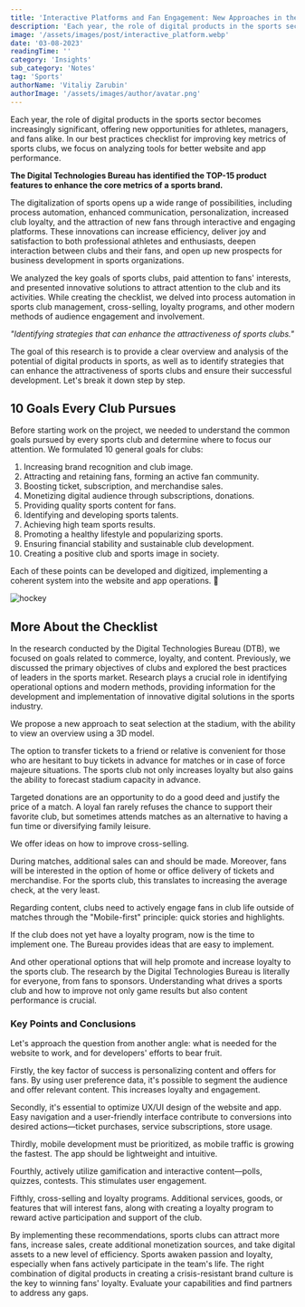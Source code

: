 ```yaml
---
title: 'Interactive Platforms and Fan Engagement: New Approaches in the Sports Industry'
description: 'Each year, the role of digital products in the sports sector becomes increasingly significant, offering new opportunities for athletes, managers, and fans alike.'
image: '/assets/images/post/interactive_platform.webp'
date: '03-08-2023'
readingTime: ''
category: 'Insights'
sub_category: 'Notes'
tag: 'Sports'
authorName: 'Vitaliy Zarubin'
authorImage: '/assets/images/author/avatar.png'
---
```


Each year, the role of digital products in the sports sector becomes increasingly significant, offering new opportunities for athletes, managers, and fans alike. In our best practices checklist for improving key metrics of sports clubs, we focus on analyzing tools for better website and app performance.

**The Digital Technologies Bureau has identified the TOP-15 product features to enhance the core metrics of a sports brand.**

The digitalization of sports opens up a wide range of possibilities, including process automation, enhanced communication, personalization, increased club loyalty, and the attraction of new fans through interactive and engaging platforms. These innovations can increase efficiency, deliver joy and satisfaction to both professional athletes and enthusiasts, deepen interaction between clubs and their fans, and open up new prospects for business development in sports organizations.

We analyzed the key goals of sports clubs, paid attention to fans' interests, and presented innovative solutions to attract attention to the club and its activities. While creating the checklist, we delved into process automation in sports club management, cross-selling, loyalty programs, and other modern methods of audience engagement and involvement.

_"Identifying strategies that can enhance the attractiveness of sports clubs."_

The goal of this research is to provide a clear overview and analysis of the potential of digital products in sports, as well as to identify strategies that can enhance the attractiveness of sports clubs and ensure their successful development. Let's break it down step by step.

## 10 Goals Every Club Pursues

Before starting work on the project, we needed to understand the common goals pursued by every sports club and determine where to focus our attention. We formulated 10 general goals for clubs:

1. Increasing brand recognition and club image.
2. Attracting and retaining fans, forming an active fan community.
3. Boosting ticket, subscription, and merchandise sales.
4. Monetizing digital audience through subscriptions, donations.
5. Providing quality sports content for fans.
6. Identifying and developing sports talents.
7. Achieving high team sports results.
8. Promoting a healthy lifestyle and popularizing sports.
9. Ensuring financial stability and sustainable club development.
10. Creating a positive club and sports image in society.

Each of these points can be developed and digitized, implementing a coherent system into the website and app operations. 🌟

![hockey](/assets/images/postPicture/interactive_hockey.webp)

## More About the Checklist

In the research conducted by the Digital Technologies Bureau (DTB), we focused on goals related to commerce, loyalty, and content. Previously, we discussed the primary objectives of clubs and explored the best practices of leaders in the sports market. Research plays a crucial role in identifying operational options and modern methods, providing information for the development and implementation of innovative digital solutions in the sports industry.

We propose a new approach to seat selection at the stadium, with the ability to view an overview using a 3D model.

The option to transfer tickets to a friend or relative is convenient for those who are hesitant to buy tickets in advance for matches or in case of force majeure situations. The sports club not only increases loyalty but also gains the ability to forecast stadium capacity in advance.

Targeted donations are an opportunity to do a good deed and justify the price of a match. A loyal fan rarely refuses the chance to support their favorite club, but sometimes attends matches as an alternative to having a fun time or diversifying family leisure.

We offer ideas on how to improve cross-selling.

During matches, additional sales can and should be made. Moreover, fans will be interested in the option of home or office delivery of tickets and merchandise. For the sports club, this translates to increasing the average check, at the very least.

Regarding content, clubs need to actively engage fans in club life outside of matches through the "Mobile-first" principle: quick stories and highlights.

If the club does not yet have a loyalty program, now is the time to implement one. The Bureau provides ideas that are easy to implement.

And other operational options that will help promote and increase loyalty to the sports club. The research by the Digital Technologies Bureau is literally for everyone, from fans to sponsors. Understanding what drives a sports club and how to improve not only game results but also content performance is crucial.

### Key Points and Conclusions

Let's approach the question from another angle: what is needed for the website to work, and for developers' efforts to bear fruit.

Firstly, the key factor of success is personalizing content and offers for fans. By using user preference data, it's possible to segment the audience and offer relevant content. This increases loyalty and engagement.

Secondly, it's essential to optimize UX/UI design of the website and app. Easy navigation and a user-friendly interface contribute to conversions into desired actions—ticket purchases, service subscriptions, store usage.

Thirdly, mobile development must be prioritized, as mobile traffic is growing the fastest. The app should be lightweight and intuitive.

Fourthly, actively utilize gamification and interactive content—polls, quizzes, contests. This stimulates user engagement.

Fifthly, cross-selling and loyalty programs. Additional services, goods, or features that will interest fans, along with creating a loyalty program to reward active participation and support of the club.

By implementing these recommendations, sports clubs can attract more fans, increase sales, create additional monetization sources, and take digital assets to a new level of efficiency. Sports awaken passion and loyalty, especially when fans actively participate in the team's life. The right combination of digital products in creating a crisis-resistant brand culture is the key to winning fans' loyalty. Evaluate your capabilities and find partners to address any gaps.
